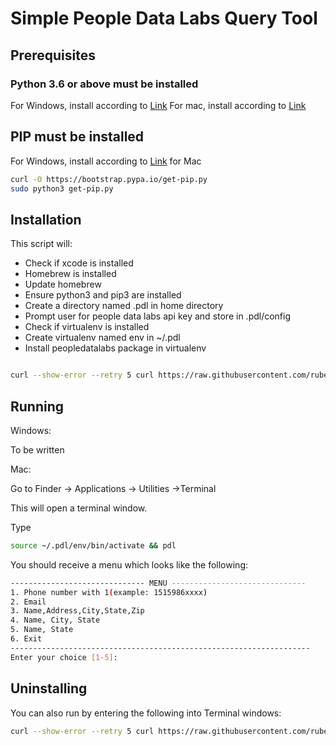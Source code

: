 # Simple People Data Labs Query Tool

## Prerequisites

### Python 3.6 or above must be installed

For Windows, install according to [Link](https://datatofish.com/install-python/)
For mac, install according to [Link](https://python.tutorials24x7.com/blog/how-to-install-python-3-9-on-mac)

## PIP must be installed

For Windows, install according to [Link](https://phoenixnap.com/kb/install-pip-windows)
for Mac

```bash
curl -O https://bootstrap.pypa.io/get-pip.py
sudo python3 get-pip.py
```

## Installation

This script will:
* Check if xcode is installed
* Homebrew is installed
* Update homebrew
* Ensure python3 and pip3 are installed
* Create a directory named .pdl in home directory
* Prompt user for people data labs api key and store in .pdl/config
* Check if virtualenv is installed
* Create virtualenv named env in ~/.pdl
* Install peopledatalabs package in virtualenv


```bash

curl --show-error --retry 5 curl https://raw.githubusercontent.com/rubelw/pdl/master/scripts/Mac/install.sh |  bash


```

## Running


Windows:

To be written


Mac:


Go to Finder -> Applications -> Utilities ->Terminal

This will open a terminal window.

Type


```bash
source ~/.pdl/env/bin/activate && pdl
```

You should receive a menu which looks like the following:


```bash
------------------------------ MENU ------------------------------
1. Phone number with 1(example: 1515986xxxx)
2. Email
3. Name,Address,City,State,Zip
4. Name, City, State
5. Name, State
6. Exit
-------------------------------------------------------------------
Enter your choice [1-5]: 
```

## Uninstalling

You can also run by entering the following into Terminal windows:

```bash
curl --show-error --retry 5 curl https://raw.githubusercontent.com/rubelw/pdl/master/scripts/Mac/uninstall.sh |  bash


```



